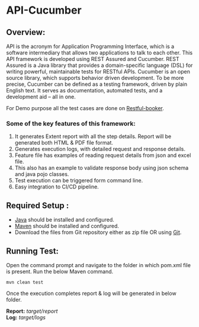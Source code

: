 # API-Cucumber

## **Overview:**
API is the acronym for Application Programming Interface, which is a software intermediary that allows two applications to talk to each other.  This API framework is developed using REST Assured and Cucumber.  REST Assured is a Java library that provides a domain-specific language (DSL) for writing powerful, maintainable tests for RESTful APIs. Cucumber is an open source library, which supports behavior driven development. To be more precise, Cucumber can be defined as a testing framework, driven by plain English text. It serves as documentation, automated tests, and a development aid – all in one.

For Demo purpose all the test cases are done on [Restful-booker](https://rahulshettyacademy.com/maps/api/place).

### **Some of the key features of this framework:**

1. It generates Extent report with all the step details. Report will be generated both HTML & PDF file format.
2. Generates execution logs, with detailed request and response details.
3. Feature file has examples of reading request details from json and excel file.
4. This also has an example to validate response body using json schema and java pojo classes.
5. Test execution can be triggered form command line. 
6. Easy integration to CI/CD pipeline.

## **Required Setup :**

- [Java](https://www.guru99.com/install-java.html) should be installed and configured.
- [Maven](https://mkyong.com/maven/how-to-install-maven-in-windows/) should be installed and configured.
- Download the files from Git repository either as zip file OR using [Git](https://phoenixnap.com/kb/how-to-install-git-windows).

## **Running Test:**

Open the command prompt and navigate to the folder in which pom.xml file is present.
Run the below Maven command.

    mvn clean test


Once the execution completes report & log will be generated in below folder.

**Report:** 		*target/report*<br>
**Log:** 		*target/logs*